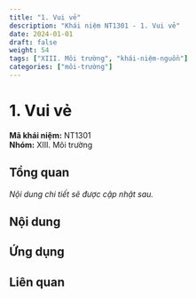 ```yaml
---
title: "1. Vui vẻ"
description: "Khái niệm NT1301 - 1. Vui vẻ"
date: 2024-01-01
draft: false
weight: 54
tags: ["XIII. Môi trường", "khái-niệm-nguồn"]
categories: ["môi-trường"]
---
```


# 1. Vui vẻ

**Mã khái niệm:** NT1301  
**Nhóm:** XIII. Môi trường

## Tổng quan

*Nội dung chi tiết sẽ được cập nhật sau.*

## Nội dung

<!-- Nội dung chi tiết sẽ được điền vào đây -->

## Ứng dụng

<!-- Cách ứng dụng khái niệm này trong thực tế -->

## Liên quan

<!-- Các khái niệm liên quan khác -->
